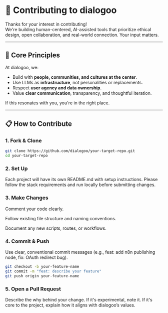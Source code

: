 # 🤝 Contributing to dialogoo

Thanks for your interest in contributing!  
We're building human-centered, AI-assisted tools that prioritize ethical design, open collaboration, and real-world connection. Your input matters.

---

## 🧭 Core Principles

At dialogoo, we:

- Build with **people, communities, and cultures at the center**.
- Use LLMs as **infrastructure**, not personalities or replacements.
- Respect **user agency and data ownership**.
- Value **clear communication**, transparency, and thoughtful iteration.

If this resonates with you, you're in the right place.

---

## 📋 How to Contribute

### 1. Fork & Clone

```bash
git clone https://github.com/dialogoo/your-target-repo.git
cd your-target-repo
```

### 2. Set Up
Each project will have its own README.md with setup instructions.
Please follow the stack requirements and run locally before submitting changes.

### 3. Make Changes
Comment your code clearly.

Follow existing file structure and naming conventions.

Document any new scripts, routes, or workflows.

### 4. Commit & Push
Use clear, conventional commit messages (e.g., feat: add n8n publishing node, fix: OAuth redirect bug).

```bash
git checkout -b your-feature-name
git commit -m "feat: describe your feature"
git push origin your-feature-name
```

### 5. Open a Pull Request
Describe the why behind your change.
If it's experimental, note it. If it's core to the project, explain how it aligns with dialogoo’s values.
